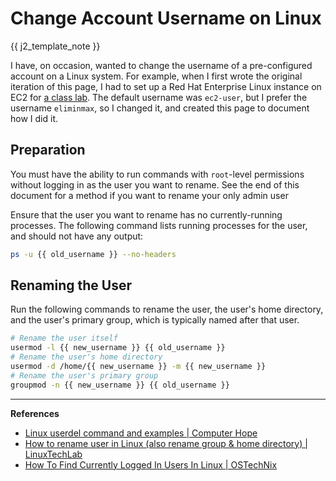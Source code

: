 # Change Account Username on Linux

{{ j2_template_note }}

I have, on occasion, wanted to change the username of a pre-configured account on a Linux system. For example, when I first wrote the original iteration of this page, I had to set up a Red Hat Enterprise Linux instance on EC2 for [a class lab](https://github.com/eliminmax/cncs-journal/wiki/Working-Notes%3A-SYS265%3A-Amazon-EC2-Lab). The default username was `ec2-user`, but I prefer the username `eliminmax`, so I changed it, and created this page to document how I did it.

## Preparation

You must have the ability to run commands with `root`-level permissions without logging in as the user you want to rename. See the end of this document for a method if you want to rename your only admin user

Ensure that the user you want to rename has no currently-running processes. The following command lists running processes for the user, and should not have any output:

```sh
ps -u {{ old_username }} --no-headers
```

## Renaming the User

Run the following commands to rename the user, the user's home directory, and the user's primary group, which is typically named after that user.

```sh
# Rename the user itself
usermod -l {{ new_username }} {{ old_username }}
# Rename the user's home directory
usermod -d /home/{{ new_username }} -m {{ new_username }}
# Rename the user's primary group
groupmod -n {{ new_username }} {{ old_username }}
```

---

**References**

* [Linux userdel command and examples | Computer Hope](https://www.computerhope.com/unix/userdel.htm)
* [How to rename user in Linux (also rename group & home directory) | LinuxTechLab](https://linuxtechlab.com/rename-user-in-linux-rename-home-directory/)
* [How To Find Currently Logged In Users In Linux | OSTechNix](https://ostechnix.com/how-to-find-currently-logged-in-users-in-linux/)
<!--- vim: set ft=markdown.jinja :-->
